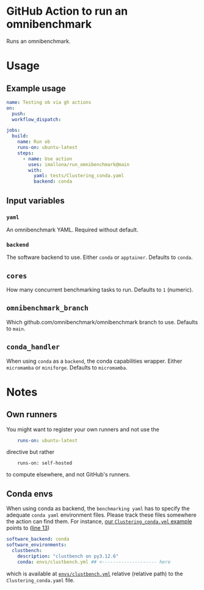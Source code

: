 # GitHub Action to run an omnibenchmark

Runs an omnibenchmark.

# Usage

## Example usage

```yaml
name: Testing ob via gh actions
on:
  push:
  workflow_dispatch:

jobs:
  build:
    name: Run ob
    runs-on: ubuntu-latest 
    steps:
      - name: Use action
        uses: imallona/run_omnibenchmark@main
        with:
          yaml: tests/Clustering_conda.yaml
          backend: conda
```

## Input variables

### `yaml`

An omnibenchmark YAML. Required without default.

### `backend`

The software backend to use. Either `conda` or `apptainer`. Defaults to `conda`.

## `cores`

How many concurrent benchmarking tasks to run. Defaults to `1` (numeric).

## `omnibenchmark_branch`

Which github.com/omnibenchmark/omnibenchmark branch to use. Defaults to `main`.

## `conda_handler`

When using `conda` as a `backend`, the conda capabilities wrapper. Either `micromamba` or `miniforge`. Defaults to `micromamba`.

# Notes

## Own runners

You might want to register your own runners and not use the 

```yaml
    runs-on: ubuntu-latest
```

directive but rather

```
    runs-on: self-hosted
```

to compute elsewhere, and not GitHub's runners.

## Conda envs

When using conda as backend, the `benchmarking yaml` has to specify the adequate `conda yaml` environment files. Please track these files somewhere the action can find them. For instance, [our `Clustering_conda.yml` example](https://github.com/imallona/run_omnibenchmark/blob/main/tests/Clustering_conda.yml) points to ([line 13](https://github.com/imallona/run_omnibenchmark/blob/edb3391553760ae7ff21a65a3c85121f5ad5ea1b/tests/Clustering_conda.yml#L13))

```yaml
software_backend: conda
software_environments:
  clustbench:
    description: "clustbench on py3.12.6"
    conda: envs/clustbench.yml ## <-------------------- here
```

which is available at [`envs/clustbench.yml`](https://github.com/imallona/run_omnibenchmark/blob/main/tests/envs/fcps.yml) relative (relative path) to the `Clustering_conda.yaml` file.

